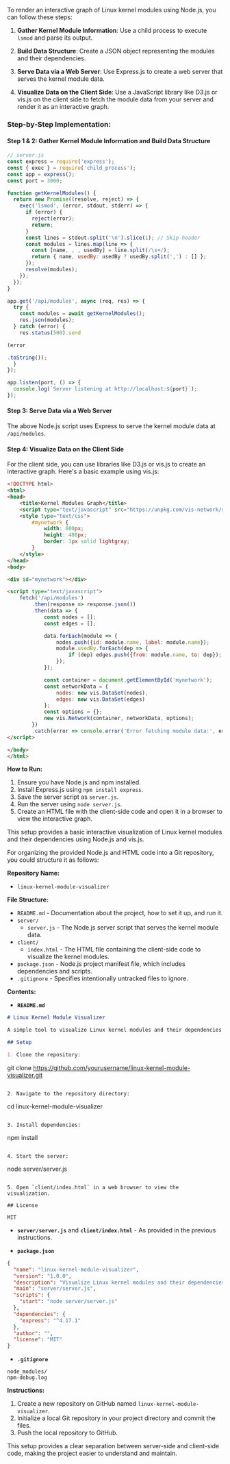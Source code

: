 To render an interactive graph of Linux kernel modules using Node.js, you can follow these steps:

1. **Gather Kernel Module Information**: Use a child process to execute `lsmod` and parse its output.

2. **Build Data Structure**: Create a JSON object representing the modules and their dependencies.

3. **Serve Data via a Web Server**: Use Express.js to create a web server that serves the kernel module data.

4. **Visualize Data on the Client Side**: Use a JavaScript library like D3.js or vis.js on the client side to fetch the module data from your server and render it as an interactive graph.

### Step-by-Step Implementation:

#### Step 1 & 2: Gather Kernel Module Information and Build Data Structure

```javascript
// server.js
const express = require('express');
const { exec } = require('child_process');
const app = express();
const port = 3000;

function getKernelModules() {
  return new Promise((resolve, reject) => {
    exec('lsmod', (error, stdout, stderr) => {
      if (error) {
        reject(error);
        return;
      }
      const lines = stdout.split('\n').slice(1); // Skip header
      const modules = lines.map(line => {
        const [name, , , usedBy] = line.split(/\s+/);
        return { name, usedBy: usedBy ? usedBy.split(',') : [] };
      });
      resolve(modules);
    });
  });
}

app.get('/api/modules', async (req, res) => {
  try {
    const modules = await getKernelModules();
    res.json(modules);
  } catch (error) {
    res.status(500).send

(error

.toString());
  }
});

app.listen(port, () => {
  console.log(`Server listening at http://localhost:${port}`);
});
```

#### Step 3: Serve Data via a Web Server

The above Node.js script uses Express to serve the kernel module data at `/api/modules`.

#### Step 4: Visualize Data on the Client Side

For the client side, you can use libraries like D3.js or vis.js to create an interactive graph. Here's a basic example using vis.js:

```html
<!DOCTYPE html>
<html>
<head>
    <title>Kernel Modules Graph</title>
    <script type="text/javascript" src="https://unpkg.com/vis-network/standalone/umd/vis-network.min.js"></script>
    <style type="text/css">
        #mynetwork {
            width: 600px;
            height: 400px;
            border: 1px solid lightgray;
        }
    </style>
</head>
<body>

<div id="mynetwork"></div>

<script type="text/javascript">
    fetch('/api/modules')
        .then(response => response.json())
        .then(data => {
            const nodes = [];
            const edges = [];

            data.forEach(module => {
                nodes.push({id: module.name, label: module.name});
                module.usedBy.forEach(dep => {
                    if (dep) edges.push({from: module.name, to: dep});
                });
            });

            const container = document.getElementById('mynetwork');
            const networkData = {
                nodes: new vis.DataSet(nodes),
                edges: new vis.DataSet(edges)
            };
            const options = {};
            new vis.Network(container, networkData, options);
        })
        .catch(error => console.error('Error fetching module data:', error));
</script>

</body>
</html>
```

**How to Run:**

1. Ensure you have Node.js and npm installed.
2. Install Express.js using `npm install express`.
3. Save the server script as `server.js`.
4. Run the server using `node server.js`.
5. Create an HTML file with the client-side code and open it in a browser to view the interactive graph.

This setup provides a basic interactive visualization of Linux kernel modules and their dependencies using Node.js and vis.js.

For organizing the provided Node.js and HTML code into a Git repository, you could structure it as follows:

**Repository Name:**
- `linux-kernel-module-visualizer`

**File Structure:**

- `README.md` - Documentation about the project, how to set it up, and run it.
- `server/`
  - `server.js` - The Node.js server script that serves the kernel module data.
- `client/`
  - `index.html` - The HTML file containing the client-side code to visualize the kernel modules.
- `package.json` - Node.js project manifest file, which includes dependencies and scripts.
- `.gitignore` - Specifies intentionally untracked files to ignore.

**Contents:**

- **`README.md`**

```markdown
# Linux Kernel Module Visualizer

A simple tool to visualize Linux kernel modules and their dependencies using Node.js and vis.js.

## Setup

1. Clone the repository:
```
git clone https://github.com/yourusername/linux-kernel-module-visualizer.git
```

2. Navigate to the repository directory:
```
cd linux-kernel-module-visualizer
```

3. Install dependencies:
```
npm install
```

4. Start the server:
```
node server/server.js
```

5. Open `client/index.html` in a web browser to view the visualization.

## License

MIT
```

- **`server/server.js`** and **`client/index.html`** - As provided in the previous instructions.

- **`package.json`**

```json
{
  "name": "linux-kernel-module-visualizer",
  "version": "1.0.0",
  "description": "Visualize Linux kernel modules and their dependencies.",
  "main": "server/server.js",
  "scripts": {
    "start": "node server/server.js"
  },
  "dependencies": {
    "express": "^4.17.1"
  },
  "author": "",
  "license": "MIT"
}
```

- **`.gitignore`**

```
node_modules/
npm-debug.log
```

**Instructions:**

1. Create a new repository on GitHub named `linux-kernel-module-visualizer`.
2. Initialize a local Git repository in your project directory and commit the files.
3. Push the local repository to GitHub.

This setup provides a clear separation between server-side and client-side code, making the project easier to understand and maintain.

